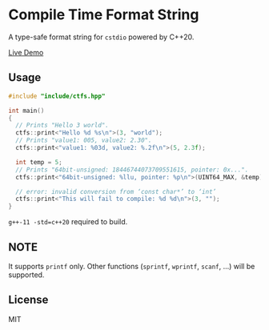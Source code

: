 # Compile Time Format String

A type-safe format string for `cstdio` powered by C++20.

[Live Demo](https://godbolt.org/z/Pv7McKoYK)

## Usage

```C++
#include "include/ctfs.hpp"

int main()
{
  // Prints "Hello 3 world".
  ctfs::print<"Hello %d %s\n">(3, "world");
  // Prints "value1: 005, value2: 2.30".
  ctfs::print<"value1: %03d, value2: %.2f\n">(5, 2.3f);

  int temp = 5;
  // Prints "64bit-unsigned: 18446744073709551615, pointer: 0x...".
  ctfs::print<"64bit-unsigned: %llu, pointer: %p\n">(UINT64_MAX, &temp);

  // error: invalid conversion from ‘const char*’ to ‘int’
  ctfs::print<"This will fail to compile: %d %d\n">(3, "");
}
```

`g++-11 -std=c++20` required to build.

## NOTE

It supports `printf` only. Other functions (`sprintf`, `wprintf`, `scanf`, ...) will be supported.

## License

MIT
